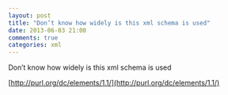 ```yaml
---
layout: post
title: "Don’t know how widely is this xml schema is used"
date: 2013-06-03 21:00
comments: true
categories: xml
---
```


Don’t know how widely is this xml schema is used

[http://purl.org/dc/elements/1.1/](http://purl.org/dc/elements/1.1/)

